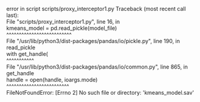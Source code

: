 error in script scripts/proxy_interceptor1.py
Traceback (most recent call last):                                                                                                                                                                                                         
  File "scripts/proxy_interceptor1.py", line 16, in <module>                                                                                                                                                                               
    kmeans_model = pd.read_pickle(model_file)                                                                                                                                                                                              
                   ^^^^^^^^^^^^^^^^^^^^^^^^^^                                                                                                                                                                                              
  File "/usr/lib/python3/dist-packages/pandas/io/pickle.py", line 190, in read_pickle                                                                                                                                                      
    with get_handle(                                                                                                                                                                                                                       
         ^^^^^^^^^^^                                                                                                                                                                                                                       
  File "/usr/lib/python3/dist-packages/pandas/io/common.py", line 865, in get_handle                                                                                                                                                       
    handle = open(handle, ioargs.mode)                                                                                                                                                                                                     
             ^^^^^^^^^^^^^^^^^^^^^^^^^                                                                                                                                                                                                     
FileNotFoundError: [Errno 2] No such file or directory: 'kmeans_model.sav' 
